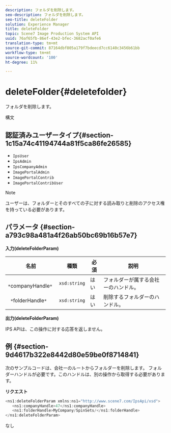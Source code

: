 ```yaml
---
description: フォルダを削除します。
seo-description: フォルダを削除します。
seo-title: deleteFolder
solution: Experience Manager
title: deleteFolder
topic: Scene7 Image Production System API
uuid: 76af65fb-86ef-43e2-bfec-3682acf0afe6
translation-type: tm+mt
source-git-commit: 87164dbf805a179f7bdeecd7cc6140c3456b61bb
workflow-type: tm+mt
source-wordcount: '100'
ht-degree: 11%

---
```



# deleteFolder{#deletefolder}

フォルダを削除します。

構文

## 認証済みユーザータイプ{#section-1c15a74c41194744a81f5ca86fe26585}

* `IpsUser`
* `IpsAdmin`
* `IpsCompanyAdmin`
* `ImagePortalAdmin`
* `ImagePortalContrib`
* `ImagePortalContribUser`

>[!NOTE]
>
>ユーザーは、フォルダーとそのすべての子に対する読み取りと削除のアクセス権を持っている必要があります。

## パラメータ {#section-a793c98a481a4f26ab50bc69b16b57e7}

**入力(deleteFolderParam)**

| 名前 | 種類 | 必須 | 説明 |
|---|---|---|---|
| ` *`companyHandle`*` | `xsd:string` | はい | フォルダーが属する会社ーのハンドル。 |
| ` *`folderHandle`*` | `xsd:string` | はい | 削除するフォルダーのハンドル。 |

**出力(deleteFolderParam)**

IPS APIは、この操作に対する応答を返しません。

## 例 {#section-9d4617b322e8442d80e59be0f8714841}

次のサンプルコードは、会社ーのルートからフォルダーを削除します。 フォルダーハンドルが必要です。このハンドルは、別の操作から取得する必要があります。

**リクエスト**

```java
<ns1:deleteFolderParam xmlns:ns1="http://www.scene7.com/IpsApi/xsd">
   <ns1:companyHandle>47</ns1:companyHandle>
   <ns1:folderHandle>MyCompany/SpinSets/</ns1:folderHandle>
</ns1:deleteFolderParam>
```

なし

